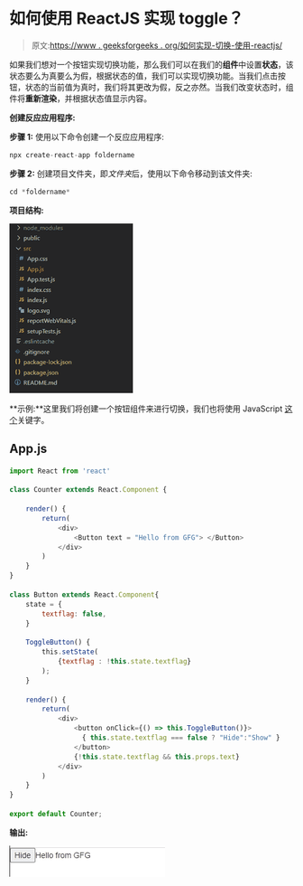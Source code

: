 # 如何使用 ReactJS 实现 toggle？

> 原文:[https://www . geeksforgeeks . org/如何实现-切换-使用-reactjs/](https://www.geeksforgeeks.org/how-to-implement-toggle-using-reactjs/)

如果我们想对一个按钮实现切换功能，那么我们可以在我们的**组件**中设置**状态**，该状态要么为真要么为假，根据状态的值，我们可以实现切换功能。当我们点击按钮，状态的当前值为真时，我们将其更改为假，反之亦然。当我们改变状态时，组件将**重新渲染**，并根据状态值显示内容。

**创建反应应用程序:**

**步骤 1:** 使用以下命令创建一个反应应用程序:

```jsx
npx create-react-app foldername
```

**步骤 2:** 创建项目文件夹，即*文件夹*后，使用以下命令移动到该文件夹:

```jsx
cd *foldername*
```

**项目结构:**

![](img/7571a7192be8834302fa77803b6ec9b8.png)

**示例:**这里我们将创建一个按钮组件来进行切换，我们也将使用 JavaScript [这个](https://www.geeksforgeeks.org/this-in-javascript/)关键字。

## App.js

```jsx
import React from 'react'

class Counter extends React.Component {

    render() {
        return(
            <div>
                <Button text = "Hello from GFG"> </Button>
            </div>
        )
    }
}

class Button extends React.Component{
    state = {
        textflag: false,
    }

    ToggleButton() {
        this.setState(
            {textflag : !this.state.textflag}
        );
    }

    render() {
        return(
            <div>
                <button onClick={() => this.ToggleButton()}>
                  { this.state.textflag === false ? "Hide":"Show" }
                </button>
                {!this.state.textflag && this.props.text}
            </div>
        )
    }
}

export default Counter;
```

**输出:**

![](img/4e0f8b4b38331360e9ac4f6a84a05a9c.png)